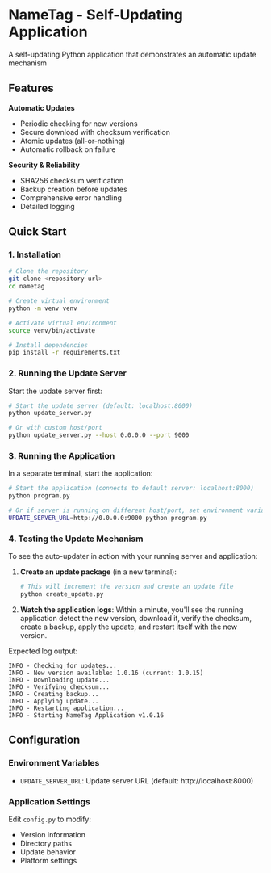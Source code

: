 # NameTag - Self-Updating Application

A self-updating Python application that demonstrates an automatic update mechanism

## Features

**Automatic Updates**

- Periodic checking for new versions
- Secure download with checksum verification
- Atomic updates (all-or-nothing)
- Automatic rollback on failure

**Security & Reliability**

- SHA256 checksum verification
- Backup creation before updates
- Comprehensive error handling
- Detailed logging

## Quick Start

### 1. Installation

```bash
# Clone the repository
git clone <repository-url>
cd nametag

# Create virtual environment
python -m venv venv

# Activate virtual environment
source venv/bin/activate

# Install dependencies
pip install -r requirements.txt
```

### 2. Running the Update Server

Start the update server first:

```bash
# Start the update server (default: localhost:8000)
python update_server.py

# Or with custom host/port
python update_server.py --host 0.0.0.0 --port 9000
```

### 3. Running the Application

In a separate terminal, start the application:

```bash
# Start the application (connects to default server: localhost:8000)
python program.py

# Or if server is running on different host/port, set environment variable
UPDATE_SERVER_URL=http://0.0.0.0:9000 python program.py
```

### 4. Testing the Update Mechanism

To see the auto-updater in action with your running server and application:

1. **Create an update package** (in a new terminal):

   ```bash
   # This will increment the version and create an update file
   python create_update.py
   ```

2. **Watch the application logs**: Within a minute, you'll see the running application detect the new version, download it, verify the checksum, create a backup, apply the update, and restart itself with the new version.

Expected log output:

```
INFO - Checking for updates...
INFO - New version available: 1.0.16 (current: 1.0.15)
INFO - Downloading update...
INFO - Verifying checksum...
INFO - Creating backup...
INFO - Applying update...
INFO - Restarting application...
INFO - Starting NameTag Application v1.0.16
```

## Configuration

### Environment Variables

- `UPDATE_SERVER_URL`: Update server URL (default: http://localhost:8000)

### Application Settings

Edit `config.py` to modify:

- Version information
- Directory paths
- Update behavior
- Platform settings
